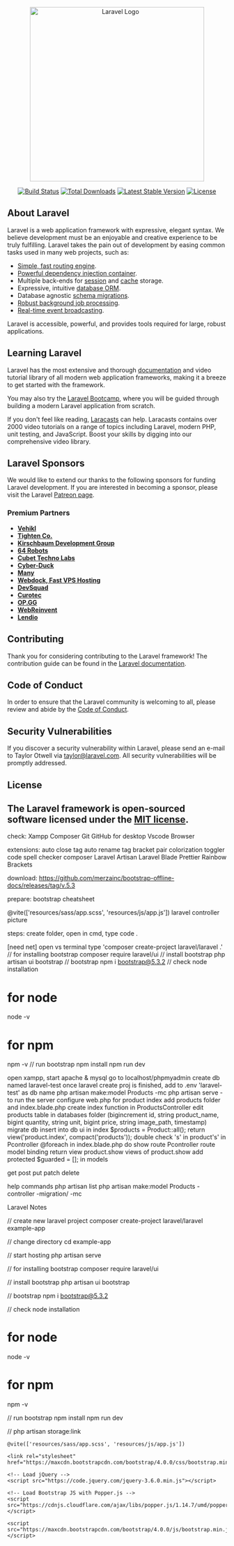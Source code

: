 <p align="center"><a href="https://laravel.com" target="_blank"><img src="https://raw.githubusercontent.com/laravel/art/master/logo-lockup/5%20SVG/2%20CMYK/1%20Full%20Color/laravel-logolockup-cmyk-red.svg" width="400" alt="Laravel Logo"></a></p>

<p align="center">
<a href="https://github.com/laravel/framework/actions"><img src="https://github.com/laravel/framework/workflows/tests/badge.svg" alt="Build Status"></a>
<a href="https://packagist.org/packages/laravel/framework"><img src="https://img.shields.io/packagist/dt/laravel/framework" alt="Total Downloads"></a>
<a href="https://packagist.org/packages/laravel/framework"><img src="https://img.shields.io/packagist/v/laravel/framework" alt="Latest Stable Version"></a>
<a href="https://packagist.org/packages/laravel/framework"><img src="https://img.shields.io/packagist/l/laravel/framework" alt="License"></a>
</p>

## About Laravel

Laravel is a web application framework with expressive, elegant syntax. We believe development must be an enjoyable and creative experience to be truly fulfilling. Laravel takes the pain out of development by easing common tasks used in many web projects, such as:

- [Simple, fast routing engine](https://laravel.com/docs/routing).
- [Powerful dependency injection container](https://laravel.com/docs/container).
- Multiple back-ends for [session](https://laravel.com/docs/session) and [cache](https://laravel.com/docs/cache) storage.
- Expressive, intuitive [database ORM](https://laravel.com/docs/eloquent).
- Database agnostic [schema migrations](https://laravel.com/docs/migrations).
- [Robust background job processing](https://laravel.com/docs/queues).
- [Real-time event broadcasting](https://laravel.com/docs/broadcasting).

Laravel is accessible, powerful, and provides tools required for large, robust applications.

## Learning Laravel

Laravel has the most extensive and thorough [documentation](https://laravel.com/docs) and video tutorial library of all modern web application frameworks, making it a breeze to get started with the framework.

You may also try the [Laravel Bootcamp](https://bootcamp.laravel.com), where you will be guided through building a modern Laravel application from scratch.

If you don't feel like reading, [Laracasts](https://laracasts.com) can help. Laracasts contains over 2000 video tutorials on a range of topics including Laravel, modern PHP, unit testing, and JavaScript. Boost your skills by digging into our comprehensive video library.

## Laravel Sponsors

We would like to extend our thanks to the following sponsors for funding Laravel development. If you are interested in becoming a sponsor, please visit the Laravel [Patreon page](https://patreon.com/taylorotwell).

### Premium Partners

- **[Vehikl](https://vehikl.com/)**
- **[Tighten Co.](https://tighten.co)**
- **[Kirschbaum Development Group](https://kirschbaumdevelopment.com)**
- **[64 Robots](https://64robots.com)**
- **[Cubet Techno Labs](https://cubettech.com)**
- **[Cyber-Duck](https://cyber-duck.co.uk)**
- **[Many](https://www.many.co.uk)**
- **[Webdock, Fast VPS Hosting](https://www.webdock.io/en)**
- **[DevSquad](https://devsquad.com)**
- **[Curotec](https://www.curotec.com/services/technologies/laravel/)**
- **[OP.GG](https://op.gg)**
- **[WebReinvent](https://webreinvent.com/?utm_source=laravel&utm_medium=github&utm_campaign=patreon-sponsors)**
- **[Lendio](https://lendio.com)**

## Contributing

Thank you for considering contributing to the Laravel framework! The contribution guide can be found in the [Laravel documentation](https://laravel.com/docs/contributions).

## Code of Conduct

In order to ensure that the Laravel community is welcoming to all, please review and abide by the [Code of Conduct](https://laravel.com/docs/contributions#code-of-conduct).

## Security Vulnerabilities

If you discover a security vulnerability within Laravel, please send an e-mail to Taylor Otwell via [taylor@laravel.com](mailto:taylor@laravel.com). All security vulnerabilities will be promptly addressed.

## License

The Laravel framework is open-sourced software licensed under the [MIT license](https://opensource.org/licenses/MIT).
--------------------------------------------------------------------------------------------------------------------------------------------------------------------------------------------------------------------------------------------------
check:
Xampp
Composer
Git
GitHub for desktop
Vscode
Browser

extensions:
auto close tag
auto rename tag
bracket pair colorization toggler
code spell checker
composer
Laravel Artisan
Laravel Blade
Prettier
Rainbow Brackets

download:
<https://github.com/merzainc/bootstrap-offline-docs/releases/tag/v.5.3>

prepare:
bootstrap cheatsheet
<link href="https://cdn.jsdelivr.net/npm/bootstrap@5.3.0/dist/css/bootstrap.min.css" rel="stylesheet">
<script src="https://cdn.jsdelivr.net/npm/bootstrap@5.3.0/dist/js/bootstrap.bundle.min.js"></script>
 @vite(['resources/sass/app.scss', 'resources/js/app.js'])
laravel controller picture

steps:
create folder, open in cmd, type code .

[need net]
open vs terminal type 'composer create-project laravel/laravel .'
// for installing bootstrap
composer require laravel/ui
// install bootstrap
php artisan ui bootstrap
// bootstrap
npm i bootstrap@5.3.2
// check node installation

# for node

node -v

# for npm

npm -v
// run bootstrap
npm install
npm run dev

open xampp, start apache & mysql
go to localhost/phpmyadmin
create db named laravel-test
once laravel create proj is finished, add to .env 'laravel-test' as db name
php artisan make:model Products -mc
php artisan serve - to run the server
configure web.php for product index
add products folder and index.blade.php
create index function in ProductsController
edit products table in databases folder (bigincrement id, string product_name, bigint quantity, string unit, bigint price, string image_path, timestamp)
migrate db
insert into db
ui in index
 $products = Product::all();
 return view('product.index', compact('products'));
double check 's' in product's' in Pcontroller
@foreach in index.blade.php
do show route
Pcontroller route model binding
return view product.show
views of product.show
add protected $guarded = []; in models

get
post
put
patch
delete

help commands
php artisan list
php artisan make:model Products -controller -migration/ -mc

Laravel Notes

// create new laravel project
composer create-project laravel/laravel example-app

// change directory
cd example-app

// start hosting
php artisan serve

// for installing bootstrap
composer require laravel/ui

// install bootstrap
php artisan ui bootstrap

// bootstrap
npm i bootstrap@5.3.2

// check node installation
# for node
node -v

# for npm
npm -v

// run bootstrap
npm install
npm run dev

// php artisan storage:link

<!-- Scripts -->
    @vite(['resources/sass/app.scss', 'resources/js/app.js'])
 <!-- Load Bootstrap CSS -->
    <link rel="stylesheet" href="https://maxcdn.bootstrapcdn.com/bootstrap/4.0.0/css/bootstrap.min.css">

    <!-- Load jQuery -->
    <script src="https://code.jquery.com/jquery-3.6.0.min.js"></script>

    <!-- Load Bootstrap JS with Popper.js -->
    <script src="https://cdnjs.cloudflare.com/ajax/libs/popper.js/1.14.7/umd/popper.min.js"></script>

    <script src="https://maxcdn.bootstrapcdn.com/bootstrap/4.0.0/js/bootstrap.min.js"></script>
<!--end-->

